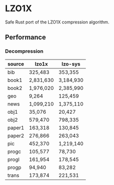  # LZO1X

Safe Rust port of the LZO1X compression algorithm.

 ## Performance

 ### Decompression

 | source | lzo1x     | lzo-sys   |
 | ------ | --------- | --------- | 
 | bib    | 325,483   | 353,355   |  
 | book1  | 2,831,630 | 3,184,930 |   
 | book2  | 1,976,020 | 2,385,990 |  
 | geo    | 9,264     | 125,459   | 
 | news   | 1,099,210 | 1,375,110 |   
 | obj1   | 35,076    | 20,427    | 
 | obj2   | 579,470   | 798,335   |
 | paper1 | 163,318   | 130,845   |
 | paper2 | 276,866   | 263,043   |
 | pic    | 452,370   | 1,219,140 |
 | progc  | 105,577   | 78,730    |
 | progl  | 161,954   | 178,545   |
 | progp  | 94,940    | 83,282    |
 | trans  | 173,874   | 221,531   |
